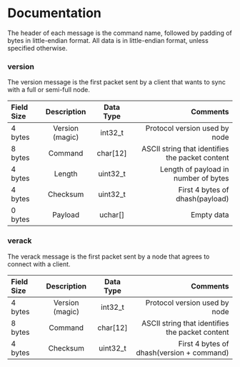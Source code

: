 # Documentation

The header of each message is the command name, followed by padding of bytes in little-endian format. All data is in little-endian format, unless specified otherwise.

### version

The version message is the first packet sent by a client that wants to sync with a full or semi-full node.

| Field Size  | Description | Data Type     | Comments |
| :---        |    :----:   |   :----:      | ---: |
| 4 bytes     | Version (magic)| int32_t    | Protocol version used by node |
| 8 bytes     | Command     | char[12]      | ASCII string that identifies the packet content |
| 4 bytes     | Length      | uint32_t      | Length of payload in number of bytes |
| 4 bytes     | Checksum    | uint32_t      | First 4 bytes of dhash(payload) |
| 0 bytes     | Payload     | uchar[]       | Empty data |


### verack

The verack message is the first packet sent by a node that agrees to connect with a client.

| Field Size  | Description | Data Type     | Comments |
| :---        |    :----:   |   :----:      | ---: |
| 4 bytes     | Version (magic)| int32_t    | Protocol version used by node |
| 8 bytes     | Command     | char[12]      | ASCII string that identifies the packet content |
| 4 bytes     | Checksum    | uint32_t      | First 4 bytes of dhash(version + command) |


